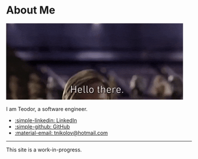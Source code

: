 # About Me

![](assets/gifs/hello-there.gif)

I am Teodor, a software engineer.

<div class="grid cards" markdown>

- [:simple-linkedin: LinkedIn](https://www.linkedin.com/in/teodor-nikolov/)
- [:simple-github: GitHub](https://www.linkedin.com/in/teodor-nikolov/)
- [:material-email: tnikolov@hotmail.com](mailto:tnikolov@hotmail.com)

</div>

---

This site is a work-in-progress.
